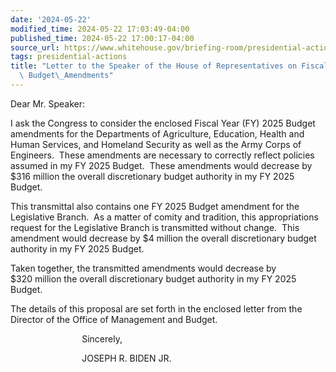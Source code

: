 ```yaml
---
date: '2024-05-22'
modified_time: 2024-05-22 17:03:49-04:00
published_time: 2024-05-22 17:00:17-04:00
source_url: https://www.whitehouse.gov/briefing-room/presidential-actions/2024/05/22/letter-to-the-speaker-of-the-house-of-representatives-on-fiscal-year-2025-budget-amendments/
tags: presidential-actions
title: "Letter to the Speaker of the House of Representatives on Fiscal Year 2025\
  \ Budget\_Amendments"
---
```

 
Dear Mr. Speaker:

I ask the Congress to consider the enclosed Fiscal Year (FY) 2025 Budget
amendments for the Departments of Agriculture, Education, Health and
Human Services, and Homeland Security as well as the Army Corps of
Engineers.  These amendments are necessary to correctly reflect policies
assumed in my FY 2025 Budget.  These amendments would decrease by
$316 million the overall discretionary budget authority in my FY 2025
Budget.

This transmittal also contains one FY 2025 Budget amendment for the
Legislative Branch.  As a matter of comity and tradition, this
appropriations request for the Legislative Branch is transmitted without
change.  This amendment would decrease by $4 million the overall
discretionary budget authority in my FY 2025 Budget.

Taken together, the transmitted amendments would decrease by
$320 million the overall discretionary budget authority in my FY 2025
Budget.

The details of this proposal are set forth in the enclosed letter from
the Director of the Office of Management and Budget.

                             Sincerely,

                             JOSEPH R. BIDEN JR.
